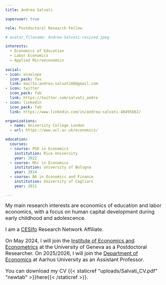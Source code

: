 ```yaml
---
title: Andrea Salvati

superuser: true

role: Postdoctoral Research Fellow

# avatar_filename: Andrea-Salvati-resized.jpeg

interests:
  - Economics of Education
  - Labor Economics
  - Applied Microeconomics
  
social:
- icon: envelope
  icon_pack: fas
  link: mailto:andrea.salvati88@gmail.com
- icon: twitter
  icon_pack: fab
  link: https://twitter.com/salvati_andre
- icon: linkedin
  icon_pack: fab
  link: https://www.linkedin.com/in/andrea-salvati-48495b82/

organizations:
  - name: University College London
  - url: https://www.ucl.ac.uk/economics/

education:
  courses:
  - course: PhD in Economics
    institution: Rice University
    year: 2022
  - course: MSc in Economics
    institution: University of Bologna
    year: 2014
  - course: BA in Economics and Finance
    institution: University of Cagliari
    year: 2011

---
```


<font size="3">My main research interests are economics of education and labor economics, with a focus on human capital development during early childhood and adolescence. 

I am a [CESIfo](https://www.cesifo.org/) Research Network Affiliate.

On May 2024, I will join the [Institute of Economics and Econometrics](https://www.unige.ch/gsem/en/research/institutes/iee/) at the University of Geneva as a Postdoctoral Researcher. On 2025/2026, I will join the [Department of Economics](https://econ.au.dk/) at Aarhus University as an Assistant Professor. 

You can download my CV {{< staticref "uploads/Salvati_CV.pdf" "newtab" >}}here{{< /staticref >}}.

</font>
